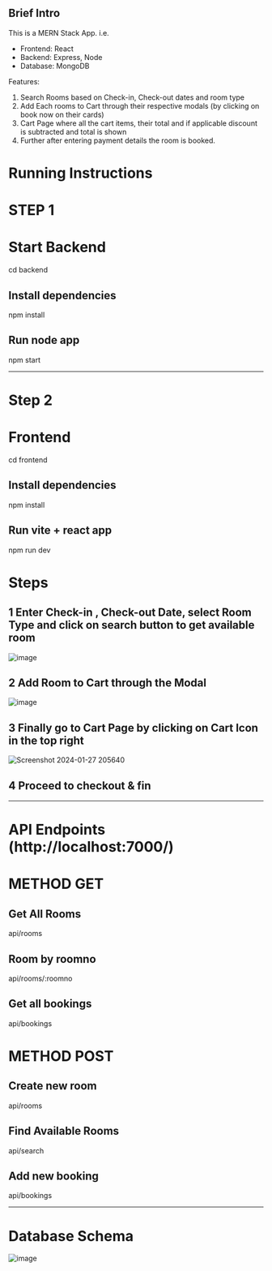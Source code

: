 ## Brief Intro
This is a MERN Stack App. i.e. 
- Frontend: React
- Backend: Express, Node
- Database: MongoDB

Features: 
 1) Search Rooms based on Check-in, Check-out dates and room type
 2) Add Each rooms to Cart through their respective modals (by clicking on book now on their cards)
 3) Cart Page where all the cart items, their total and if applicable discount is subtracted and total is shown
 4) Further after entering payment details the room is booked.


# Running Instructions

# STEP 1
# Start Backend
cd backend

## Install dependencies
npm install

## Run node app
npm start

<hr/>

# Step 2
# Frontend

cd frontend
## Install dependencies
npm install
## Run vite + react app
npm run dev

# Steps
## 1 Enter Check-in , Check-out Date, select Room Type and click on search button to get available room
![image](https://github.com/Chris-Grg/hotel-room-booking-app-aqore/assets/121335744/8c3b5363-5e61-4851-9676-b8b25442b381)

## 2 Add Room to Cart through the Modal
![image](https://github.com/Chris-Grg/hotel-room-booking-app-aqore/assets/121335744/01bf31f5-d1b2-44c2-8117-6f6692f94663)

## 3 Finally go to Cart Page by clicking on Cart Icon in the top right
![Screenshot 2024-01-27 205640](https://github.com/Chris-Grg/hotel-room-booking-app-aqore/assets/121335744/c1f95cb5-94ae-4d48-bbf8-d2c8a2c8ffeb)

## 4 Proceed to checkout & fin

<hr/>

# API Endpoints (http://localhost:7000/)

# METHOD GET
## Get All Rooms
api/rooms
## Room by roomno
api/rooms/:roomno
## Get all bookings
api/bookings

# METHOD POST
## Create new room
api/rooms

## Find Available Rooms
api/search

## Add new booking
api/bookings

<hr/>

# Database Schema
![image](https://github.com/Chris-Grg/hotel-room-booking-app-aqore/assets/121335744/845c754c-2a60-465f-829a-fc916aebcfcf)
